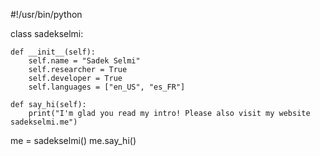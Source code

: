#!/usr/bin/python

class sadekselmi:

    def __init__(self):
        self.name = "Sadek Selmi"
        self.researcher = True
        self.developer = True
        self.languages = ["en_US", "es_FR"]

    def say_hi(self):
        print("I'm glad you read my intro! Please also visit my website sadekselmi.me")


me = sadekselmi()
me.say_hi()
